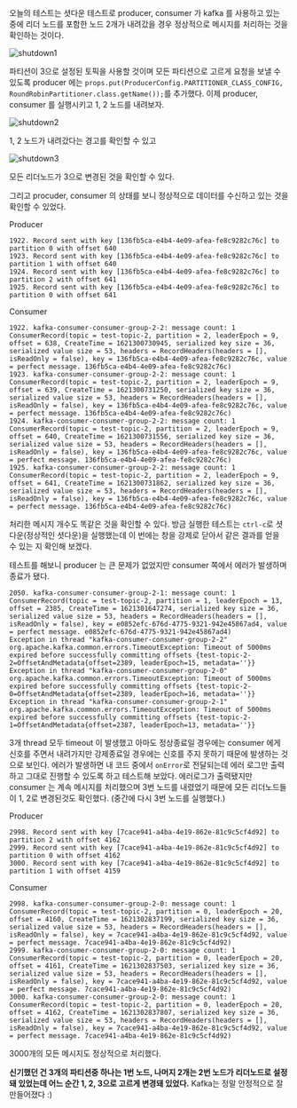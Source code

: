 오늘의 테스트는 셧다운 테스트로 producer, consumer 가 kafka 를 사용하고 있는 중에 리더 노드를 포함한 노드 2개가 내려갔을 경우 정상적으로 메시지를 처리하는 것을 확인하는 것이다.

![shutdown1]()

파티션이 3으로 설정된 토픽을 사용할 것이며 모든 파티션으로 고르게 요청을 보낼 수 있도록 
producer 에는 `props.put(ProducerConfig.PARTITIONER_CLASS_CONFIG, RoundRobinPartitioner.class.getName());`를 추가했다.
이제 producer, consumer 를 실행시키고 1, 2 노드를 내려보자.

![shutdown2]()

1, 2 노드가 내려갔다는 경고를 확인할 수 있고

![shutdown3]()

모든 리더노드가 3으로 변경된 것을 확인할 수 있다.

그리고 procuder, consumer 의 상태를 보니 정상적으로 데이터를 수신하고 있는 것을 확인할 수 있었다.

Producer
```
1922. Record sent with key [136fb5ca-e4b4-4e09-afea-fe8c9282c76c] to partition 0 with offset 640
1923. Record sent with key [136fb5ca-e4b4-4e09-afea-fe8c9282c76c] to partition 1 with offset 640
1924. Record sent with key [136fb5ca-e4b4-4e09-afea-fe8c9282c76c] to partition 2 with offset 641
1925. Record sent with key [136fb5ca-e4b4-4e09-afea-fe8c9282c76c] to partition 0 with offset 641
```

Consumer
```
1922. kafka-consumer-consumer-group-2-2: message count: 1
ConsumerRecord(topic = test-topic-2, partition = 2, leaderEpoch = 9, offset = 638, CreateTime = 1621300730945, serialized key size = 36, serialized value size = 53, headers = RecordHeaders(headers = [], isReadOnly = false), key = 136fb5ca-e4b4-4e09-afea-fe8c9282c76c, value = perfect message. 136fb5ca-e4b4-4e09-afea-fe8c9282c76c)
1923. kafka-consumer-consumer-group-2-2: message count: 1
ConsumerRecord(topic = test-topic-2, partition = 2, leaderEpoch = 9, offset = 639, CreateTime = 1621300731250, serialized key size = 36, serialized value size = 53, headers = RecordHeaders(headers = [], isReadOnly = false), key = 136fb5ca-e4b4-4e09-afea-fe8c9282c76c, value = perfect message. 136fb5ca-e4b4-4e09-afea-fe8c9282c76c)
1924. kafka-consumer-consumer-group-2-2: message count: 1
ConsumerRecord(topic = test-topic-2, partition = 2, leaderEpoch = 9, offset = 640, CreateTime = 1621300731556, serialized key size = 36, serialized value size = 53, headers = RecordHeaders(headers = [], isReadOnly = false), key = 136fb5ca-e4b4-4e09-afea-fe8c9282c76c, value = perfect message. 136fb5ca-e4b4-4e09-afea-fe8c9282c76c)
1925. kafka-consumer-consumer-group-2-2: message count: 1
ConsumerRecord(topic = test-topic-2, partition = 2, leaderEpoch = 9, offset = 641, CreateTime = 1621300731862, serialized key size = 36, serialized value size = 53, headers = RecordHeaders(headers = [], isReadOnly = false), key = 136fb5ca-e4b4-4e09-afea-fe8c9282c76c, value = perfect message. 136fb5ca-e4b4-4e09-afea-fe8c9282c76c)
```

처리한 메시지 개수도 똑같은 것을 확인할 수 있다.
방금 실행한 테스트는 `ctrl-c`로 셧다운(정상적인 셧다운)을 실행했는데 이 번에는 창을 강제로 닫아서 같은 결과를 얻을 수 있는 지 확인해 보겠다.

테스트를 해보니 producer 는 큰 문제가 없었지만 consumer 쪽에서 에러가 발생하며 종료가 됐다.
```
2050. kafka-consumer-consumer-group-2-1: message count: 1
ConsumerRecord(topic = test-topic-2, partition = 1, leaderEpoch = 13, offset = 2385, CreateTime = 1621301647274, serialized key size = 36, serialized value size = 53, headers = RecordHeaders(headers = [], isReadOnly = false), key = e0852efc-676d-4775-9321-942e45867ad4, value = perfect message. e0852efc-676d-4775-9321-942e45867ad4)
Exception in thread "kafka-consumer-consumer-group-2-2" org.apache.kafka.common.errors.TimeoutException: Timeout of 5000ms expired before successfully committing offsets {test-topic-2-2=OffsetAndMetadata{offset=2389, leaderEpoch=15, metadata=''}}
Exception in thread "kafka-consumer-consumer-group-2-0" org.apache.kafka.common.errors.TimeoutException: Timeout of 5000ms expired before successfully committing offsets {test-topic-2-0=OffsetAndMetadata{offset=2389, leaderEpoch=16, metadata=''}}
Exception in thread "kafka-consumer-consumer-group-2-1" org.apache.kafka.common.errors.TimeoutException: Timeout of 5000ms expired before successfully committing offsets {test-topic-2-1=OffsetAndMetadata{offset=2387, leaderEpoch=13, metadata=''}}
```
3개 thread 모두 timeout 이 발생했고 아마도 정상종료일 경우에는 consumer 에게 신호를 주면서 내려가지만 강제종료일 경우에는 신호를 주지 못하기 때문에 발생하는 것으로 보인다.
에러가 발생하면 내 코드 중에서 `onError`로 전달되는데 에러 로그만 출력하고 그대로 진행할 수 있도록 하고 테스트해 보았다.
에러로그가 출력됐지만 consumer 는 계속 메시지를 처리했으며 3번 노드를 내렸었기 때문에 모든 리더노드들이 1, 2로 변경된것도 확인했다. (중간에 다시 3번 노드를 실행했다.)

Producer
```
2998. Record sent with key [7cace941-a4ba-4e19-862e-81c9c5cf4d92] to partition 2 with offset 4162
2999. Record sent with key [7cace941-a4ba-4e19-862e-81c9c5cf4d92] to partition 0 with offset 4162
3000. Record sent with key [7cace941-a4ba-4e19-862e-81c9c5cf4d92] to partition 1 with offset 4159
```

Consumer
```
2998. kafka-consumer-consumer-group-2-0: message count: 1
ConsumerRecord(topic = test-topic-2, partition = 0, leaderEpoch = 20, offset = 4160, CreateTime = 1621302837199, serialized key size = 36, serialized value size = 53, headers = RecordHeaders(headers = [], isReadOnly = false), key = 7cace941-a4ba-4e19-862e-81c9c5cf4d92, value = perfect message. 7cace941-a4ba-4e19-862e-81c9c5cf4d92)
2999. kafka-consumer-consumer-group-2-0: message count: 1
ConsumerRecord(topic = test-topic-2, partition = 0, leaderEpoch = 20, offset = 4161, CreateTime = 1621302837503, serialized key size = 36, serialized value size = 53, headers = RecordHeaders(headers = [], isReadOnly = false), key = 7cace941-a4ba-4e19-862e-81c9c5cf4d92, value = perfect message. 7cace941-a4ba-4e19-862e-81c9c5cf4d92)
3000. kafka-consumer-consumer-group-2-0: message count: 1
ConsumerRecord(topic = test-topic-2, partition = 0, leaderEpoch = 20, offset = 4162, CreateTime = 1621302837807, serialized key size = 36, serialized value size = 53, headers = RecordHeaders(headers = [], isReadOnly = false), key = 7cace941-a4ba-4e19-862e-81c9c5cf4d92, value = perfect message. 7cace941-a4ba-4e19-862e-81c9c5cf4d92)
```

3000개의 모든 메시지도 정상적으로 처리했다.

**신기했던 건 3개의 파티션중 하나는 1번 노드, 나머지 2개는 2번 노드가 리더노드로 설정돼 있었는데 어느 순간 1, 2, 3으로 고르게 변경돼 있었다.**
Kafka는 정말 안정적으로 잘 만들어졌다 :) 









